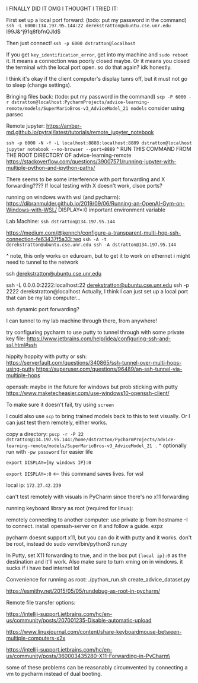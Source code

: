 I FINALLY DID IT OMG I THOUGHT I TRIED IT:

First set up a local port forward: (todo: put my password in the command)
`ssh -L 6000:134.197.95.144:22 derekstratton@ubuntu.cse.unr.edu`
I99J&^j91q8fbfnQJld$


Then just connect!
`ssh -p 6000 dstratton@localhost`

If you get `key_identification_error`, get into my
machine and `sudo reboot` it. It means a connection was
poorly closed maybe. Or it means you closed the terminal with the
local port open. so do that again? idk honestly.

I think it's okay if the client computer's display tunrs
off, but it must not go to sleep (change settings).

Bringing files back: (todo: put my password in the command)
`scp -P 6000 -r dstratton@localhost:PycharmProjects/advice-learning-remote/models/SuperMarioBros-v3_AdviceModel_21 models`
consider using parsec

Remote jupyter:
https://amber-md.github.io/pytraj/latest/tutorials/remote_jupyter_notebook

`ssh -p 6000 -N -f -L localhost:8888:localhost:8889 dstratton@localhost`
`jupyter notebook --no-browser --port=8889`
^ RUN THIS COMMAND FROM THE ROOT DIRECTORY OF advice-learning-remote
https://stackoverflow.com/questions/39007571/running-jupyter-with-multiple-python-and-ipython-paths/


There seems to be some interference with port forwarding and X forwarding????
If local testing with X doesn't work, clsoe ports?

running on windows wwith wsl (and pycharm):
https://dibranmulder.github.io/2019/09/06/Running-an-OpenAI-Gym-on-Windows-with-WSL/
DISPLAY=:0 important environment variable

Lab Machine: `ssh dstratton@134.197.95.144`

https://medium.com/@kennch/configure-a-transparent-multi-hop-ssh-connection-fe63437f5a33::wq
`ssh -A -t derekstratton@ubuntu.cse.unr.edu ssh -A dstratton@134.197.95.144`

^ note, this only works on eduroam, but to get it to work on ethernet i might need to tunnel to 
the network

ssh derekstratton@ubuntu.cse.unr.edu

ssh -L 0.0.0.0:2222:localhost:22 derekstratton@ubuntu.cse.unr.edu
ssh -p 2222 derekstratton@localhost
Actually, I think I can just set up a local port that can be my lab computer...

ssh dynamic port forwarding?

I can tunnel to my lab machine through there, from anywhere!

try configuring pycharm to use putty to tunnel through with some private key file:
https://www.jetbrains.com/help/idea/configuring-ssh-and-ssl.html#ssh

hippity hoppity with putty or ssh:
https://serverfault.com/questions/340865/ssh-tunnel-over-multi-hops-using-putty
https://superuser.com/questions/96489/an-ssh-tunnel-via-multiple-hops

openssh: maybe in the future for windows but prob sticking with putty
https://www.maketecheasier.com/use-windows10-openssh-client/

To make sure it doesn't fail, try using `screen`

I could also use `scp` to bring trained models back to this to test visually. Or I can just test
them remotely, either works.

copy a directory: `pscp -r -P 22 dstratton@134.197.95.144:/home/dstratton/PycharmProjects/advice-learning-remote/models/SuperMarioBros-v3_AdviceModel_21 .`
^ optionally run with `-pw password` for easier life

`export DISPLAY={my windows IP}:0`

`export DISPLAY=:0` <-- this command saves lives. for wsl

local ip: `172.27.42.239`

can't test remotely with visuals in PyCharm since there's no x11 forwarding

running keyboard library as root (required for linux):

remotely connecting to another computer:
use private ip from hostname -I to connect. install openssh-server on it and follow a guide. ezpz

pycharm doesnt support x11, but you can do it with putty and it works. don't
be root, instead do sudo venv/bin/python3 run.py

In Putty, set X11 forwarding to true, and in the box put `{local ip}:0` as the destination and it'll 
work. Also make sure to turn xming on in windows. it sucks if i have bad internet lol

Convenience for running as root:
./python_run.sh create_advice_dataset.py 

https://esmithy.net/2015/05/05/rundebug-as-root-in-pycharm/

Remote file transfer options:

https://intellij-support.jetbrains.com/hc/en-us/community/posts/207001235-Disable-automatic-upload

https://www.linuxjournal.com/content/share-keyboardmouse-between-multiple-computers-x2x

https://intellij-support.jetbrains.com/hc/en-us/community/posts/360003435280-X11-Forwarding-in-PyCharm\

some of these problems can be reasonably circumvented by connecting
a vm to pycharm instead of dual booting.
